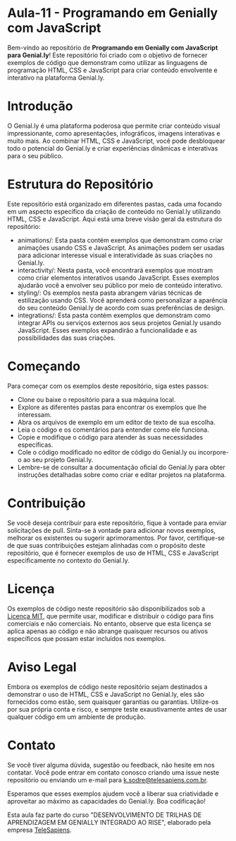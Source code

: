 # Aula-11 - Programando em Genially com JavaScript
Bem-vindo ao repositório de **Programando em Genially com JavaScript para Genial.ly**! Este repositório foi criado com o objetivo de fornecer exemplos de código que demonstram como utilizar as linguagens de programação HTML, CSS e JavaScript para criar conteúdo envolvente e interativo na plataforma Genial.ly.

# Introdução
O Genial.ly é uma plataforma poderosa que permite criar conteúdo visual impressionante, como apresentações, infográficos, imagens interativas e muito mais. Ao combinar HTML, CSS e JavaScript, você pode desbloquear todo o potencial do Genial.ly e criar experiências dinâmicas e interativas para o seu público.

# Estrutura do Repositório
Este repositório está organizado em diferentes pastas, cada uma focando em um aspecto específico da criação de conteúdo no Genial.ly utilizando HTML, CSS e JavaScript. Aqui está uma breve visão geral da estrutura do repositório:

- animations/: Esta pasta contém exemplos que demonstram como criar animações usando CSS e JavaScript. As animações podem ser usadas para adicionar interesse visual e interatividade às suas criações no Genial.ly.
- interactivity/: Nesta pasta, você encontrará exemplos que mostram como criar elementos interativos usando JavaScript. Esses exemplos ajudarão você a envolver seu público por meio de conteúdo interativo.
- styling/: Os exemplos nesta pasta abrangem várias técnicas de estilização usando CSS. Você aprenderá como personalizar a aparência do seu conteúdo Genial.ly de acordo com suas preferências de design.
- integrations/: Esta pasta contém exemplos que demonstram como integrar APIs ou serviços externos aos seus projetos Genial.ly usando JavaScript. Esses exemplos expandirão a funcionalidade e as possibilidades das suas criações.

# Começando
Para começar com os exemplos deste repositório, siga estes passos:

- Clone ou baixe o repositório para a sua máquina local.
- Explore as diferentes pastas para encontrar os exemplos que lhe interessam.
- Abra os arquivos de exemplo em um editor de texto de sua escolha.
- Leia o código e os comentários para entender como ele funciona.
- Copie e modifique o código para atender às suas necessidades específicas.
- Cole o código modificado no editor de código do Genial.ly ou incorpore-o ao seu projeto Genial.ly.
- Lembre-se de consultar a documentação oficial do Genial.ly para obter instruções detalhadas sobre como criar e editar projetos na plataforma.

# Contribuição
Se você deseja contribuir para este repositório, fique à vontade para enviar solicitações de pull. Sinta-se à vontade para adicionar novos exemplos, melhorar os existentes ou sugerir aprimoramentos. Por favor, certifique-se de que suas contribuições estejam alinhadas com o propósito deste repositório, que é fornecer exemplos de uso de HTML, CSS e JavaScript especificamente no contexto do Genial.ly.

# Licença
Os exemplos de código neste repositório são disponibilizados sob a [Licença MIT](https://api.github.com/licenses/mit), que permite usar, modificar e distribuir o código para fins comerciais e não comerciais. No entanto, observe que esta licença se aplica apenas ao código e não abrange quaisquer recursos ou ativos específicos que possam estar incluídos nos exemplos.

# Aviso Legal
Embora os exemplos de código neste repositório sejam destinados a demonstrar o uso de HTML, CSS e JavaScript no Genial.ly, eles são fornecidos como estão, sem quaisquer garantias ou garantias. Utilize-os por sua própria conta e risco, e sempre teste exaustivamente antes de usar qualquer código em um ambiente de produção.

# Contato
Se você tiver alguma dúvida, sugestão ou feedback, não hesite em nos contatar. Você pode entrar em contato conosco criando uma issue neste repositório ou enviando um e-mail para k.sodre@telesapiens.com.br.

Esperamos que esses exemplos ajudem você a liberar sua criatividade e aproveitar ao máximo as capacidades do Genial.ly. Boa codificação!

Esta aula faz parte do curso "DESENVOLVIMENTO DE TRILHAS DE APRENDIZAGEM EM GENIALLY INTEGRADO AO RISE", elaborado pela empresa [TeleSapiens](https://telesapiens.com.br/).
